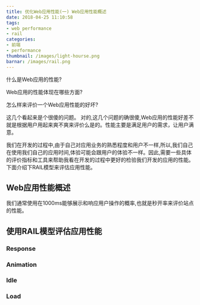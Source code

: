 ```yaml
---
title: 优化Web应用性能(一) Web应用性能概述
date: 2018-04-25 11:10:58
tags:
- web performance
- rail
categories:
- 前端
- performance
thumbnail: /images/light-hourse.png
barnar: /images/rail.png
---
```


什么是Web应用的性能?

Web应用的性能体现在哪些方面?

怎么样来评价一个Web应用性能的好坏?

这几个看起来是个很傻的问题。
对的,这几个问题的确很傻,Web应用的性能好差不就是根据用户用起来爽不爽来评价么是的。性能主要是满足用户的需求，让用户满意。

我们在开发的过程中,由于自己对应用业务的熟悉程度和用户不一样,所以,我们自己在使用我们自己的应用时间,体验可能会跟用户的体验不一样。因此,需要一些具体的评价指标和工具来帮助我看在开发的过程中更好的检验我们开发的应用的性能。下面介绍下RAIL模型来评估应用性能。
<!-- more -->

## Web应用性能概述
我们通常使用在1000ms能够展示和响应用户操作的概率,也就是秒开率来评价站点的性能。

## 使用RAIL模型评估应用性能

### Response

### Animation

### Idle

### Load
